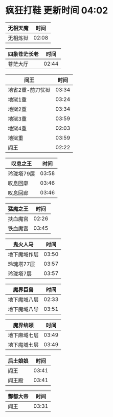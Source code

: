 # 疯狂打鞋 更新时间 04:02

| 无相天魔   | 时间    |
|--------|-------|
| 无相炼狱 | 02:08 |

| 四象苍茫长老   | 时间    |
|--------|-------|
| 苍茫大厅 | 02:44 |

| 间王   | 时间    |
|--------|-------|
| 地省2重-前刀忧狱 | 03:34 |
| 地狱1重 | 03:24 |
| 地狱2重 | 03:34 |
| 地狱3重 | 03:59 |
| 地狱4重 | 02:03 |
| 地狱重 | 03:59 |
| 阎王 | 02:22 |

| 叹息之王   | 时间    |
|--------|-------|
| 玲珑塔79层 | 03:58 |
| 叹息回廓 | 03:46 |
| 叹息回廊 | 03:46 |

| 猛魔之王   | 时间    |
|--------|-------|
| 扶血魔宫 | 02:26 |
| 铁血魔宫 | 03:45 |

| 鬼火人马   | 时间    |
|--------|-------|
| 地下魔域作层 | 03:50 |
| 玲瑰塔77层 | 03:57 |
| 玲珑塔7层 | 03:57 |

| 魔界巨兽   | 时间    |
|--------|-------|
| 地下魔域八层 | 02:33 |
| 地下魔域八导 | 03:51 |

| 魔界统领   | 时间    |
|--------|-------|
| 地下麻域七层 | 03:49 |
| 地下魔域七层 | 03:49 |

| 后土娘娘   | 时间    |
|--------|-------|
| 阎王 | 03:41 |
| 阎王殿 | 03:41 |

| 酆都大帝   | 时间    |
|--------|-------|
| 阎王 | 03:31 |